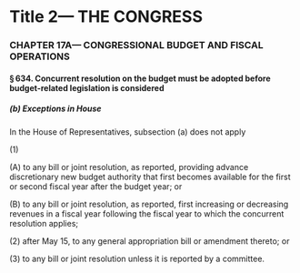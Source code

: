 
# Title 2— THE CONGRESS
### CHAPTER 17A— CONGRESSIONAL BUDGET AND FISCAL OPERATIONS
#### § 634. Concurrent resolution on the budget must be adopted before budget-related legislation is considered
##### (b) Exceptions in House

In the House of Representatives, subsection (a) does not apply

(1)

(A) to any bill or joint resolution, as reported, providing advance discretionary new budget authority that first becomes available for the first or second fiscal year after the budget year; or

(B) to any bill or joint resolution, as reported, first increasing or decreasing revenues in a fiscal year following the fiscal year to which the concurrent resolution applies;

(2) after May 15, to any general appropriation bill or amendment thereto; or

(3) to any bill or joint resolution unless it is reported by a committee.
